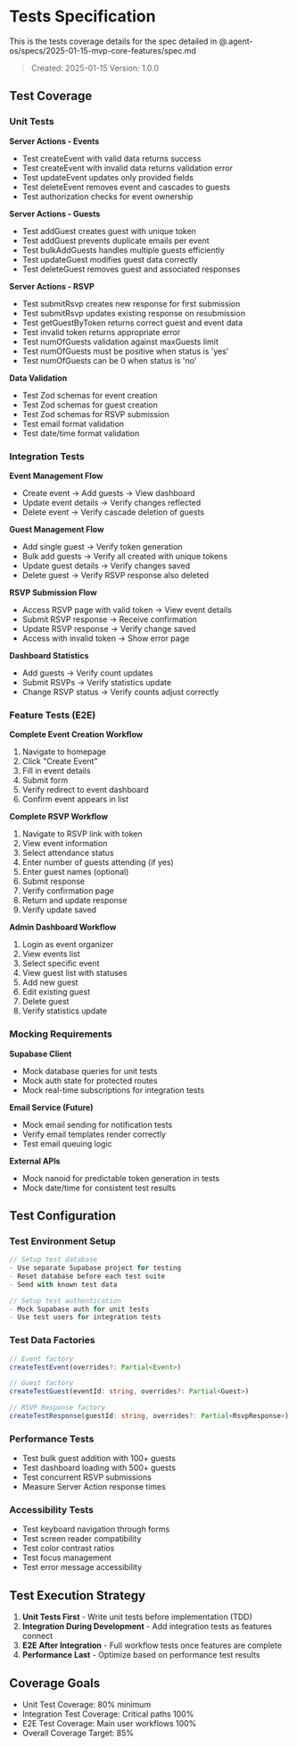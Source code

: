 # Tests Specification

This is the tests coverage details for the spec detailed in @.agent-os/specs/2025-01-15-mvp-core-features/spec.md

> Created: 2025-01-15
> Version: 1.0.0

## Test Coverage

### Unit Tests

**Server Actions - Events**
- Test createEvent with valid data returns success
- Test createEvent with invalid data returns validation error
- Test updateEvent updates only provided fields
- Test deleteEvent removes event and cascades to guests
- Test authorization checks for event ownership

**Server Actions - Guests**
- Test addGuest creates guest with unique token
- Test addGuest prevents duplicate emails per event
- Test bulkAddGuests handles multiple guests efficiently
- Test updateGuest modifies guest data correctly
- Test deleteGuest removes guest and associated responses

**Server Actions - RSVP**
- Test submitRsvp creates new response for first submission
- Test submitRsvp updates existing response on resubmission
- Test getGuestByToken returns correct guest and event data
- Test invalid token returns appropriate error
- Test numOfGuests validation against maxGuests limit
- Test numOfGuests must be positive when status is 'yes'
- Test numOfGuests can be 0 when status is 'no'

**Data Validation**
- Test Zod schemas for event creation
- Test Zod schemas for guest creation
- Test Zod schemas for RSVP submission
- Test email format validation
- Test date/time format validation

### Integration Tests

**Event Management Flow**
- Create event → Add guests → View dashboard
- Update event details → Verify changes reflected
- Delete event → Verify cascade deletion of guests

**Guest Management Flow**
- Add single guest → Verify token generation
- Bulk add guests → Verify all created with unique tokens
- Update guest details → Verify changes saved
- Delete guest → Verify RSVP response also deleted

**RSVP Submission Flow**
- Access RSVP page with valid token → View event details
- Submit RSVP response → Receive confirmation
- Update RSVP response → Verify change saved
- Access with invalid token → Show error page

**Dashboard Statistics**
- Add guests → Verify count updates
- Submit RSVPs → Verify statistics update
- Change RSVP status → Verify counts adjust correctly

### Feature Tests (E2E)

**Complete Event Creation Workflow**
1. Navigate to homepage
2. Click "Create Event"
3. Fill in event details
4. Submit form
5. Verify redirect to event dashboard
6. Confirm event appears in list

**Complete RSVP Workflow**
1. Navigate to RSVP link with token
2. View event information
3. Select attendance status
4. Enter number of guests attending (if yes)
5. Enter guest names (optional)
6. Submit response
7. Verify confirmation page
8. Return and update response
9. Verify update saved

**Admin Dashboard Workflow**
1. Login as event organizer
2. View events list
3. Select specific event
4. View guest list with statuses
5. Add new guest
6. Edit existing guest
7. Delete guest
8. Verify statistics update

### Mocking Requirements

**Supabase Client**
- Mock database queries for unit tests
- Mock auth state for protected routes
- Mock real-time subscriptions for integration tests

**Email Service (Future)**
- Mock email sending for notification tests
- Verify email templates render correctly
- Test email queuing logic

**External APIs**
- Mock nanoid for predictable token generation in tests
- Mock date/time for consistent test results

## Test Configuration

### Test Environment Setup

```typescript
// Setup test database
- Use separate Supabase project for testing
- Reset database before each test suite
- Seed with known test data

// Setup test authentication
- Mock Supabase auth for unit tests
- Use test users for integration tests
```

### Test Data Factories

```typescript
// Event factory
createTestEvent(overrides?: Partial<Event>)

// Guest factory  
createTestGuest(eventId: string, overrides?: Partial<Guest>)

// RSVP Response factory
createTestResponse(guestId: string, overrides?: Partial<RsvpResponse>)
```

### Performance Tests

- Test bulk guest addition with 100+ guests
- Test dashboard loading with 500+ guests
- Test concurrent RSVP submissions
- Measure Server Action response times

### Accessibility Tests

- Test keyboard navigation through forms
- Test screen reader compatibility
- Test color contrast ratios
- Test focus management
- Test error message accessibility

## Test Execution Strategy

1. **Unit Tests First** - Write unit tests before implementation (TDD)
2. **Integration During Development** - Add integration tests as features connect
3. **E2E After Integration** - Full workflow tests once features are complete
4. **Performance Last** - Optimize based on performance test results

## Coverage Goals

- Unit Test Coverage: 80% minimum
- Integration Test Coverage: Critical paths 100%
- E2E Test Coverage: Main user workflows 100%
- Overall Coverage Target: 85%